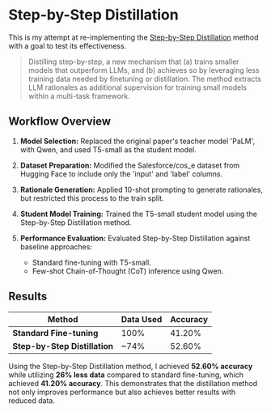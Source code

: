 # Step-by-Step Distillation
This is my attempt at re-implementing the [Step-by-Step Distillation](https://arxiv.org/abs/2305.02301) method with a goal to test its effectiveness.  
> Distilling step-by-step, a new mechanism that (a) trains smaller models that outperform LLMs, and (b) achieves so by leveraging less training data needed by finetuning or distillation. The method extracts LLM rationales as additional supervision for training small models within a multi-task framework.


## Workflow Overview  
1. **Model Selection:** Replaced the original paper's teacher model 'PaLM', with Qwen, and used T5-small as the student model.  

2. **Dataset Preparation:** Modified the Salesforce/cos_e dataset from Hugging Face to include only the 'input' and 'label' columns.  

3. **Rationale Generation:** Applied 10-shot prompting to generate rationales, but restricted this process to the train split.  

4. **Student Model Training:** Trained the T5-small student model using the Step-by-Step Distillation method.  

5. **Performance Evaluation:** Evaluated Step-by-Step Distillation against baseline approaches:  
   - Standard fine-tuning with T5-small.  
   - Few-shot Chain-of-Thought (CoT) inference using Qwen.  

## Results  

| Method                     | Data Used | Accuracy |
|----------------------------|------------|-----------|
| **Standard Fine-tuning**     | 100%        | 41.20%    |
| **Step-by-Step Distillation**| ~74%     | 52.60%    |

Using the Step-by-Step Distillation method, I achieved **52.60% accuracy** while utilizing **26% less data** compared to standard fine-tuning, which achieved **41.20% accuracy**. This demonstrates that the distillation method not only improves performance but also achieves better results with reduced data.

